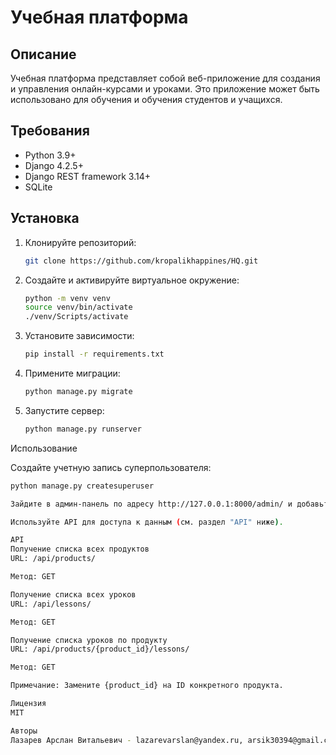 # Учебная платформа

## Описание

Учебная платформа представляет собой веб-приложение для создания и управления онлайн-курсами и уроками. Это приложение может быть использовано для обучения и обучения студентов и учащихся.

## Требования

- Python 3.9+
- Django 4.2.5+
- Django REST framework 3.14+
- SQLite

## Установка

1. Клонируйте репозиторий:

   ```bash
   git clone https://github.com/kropalikhappines/HQ.git
2. Создайте и активируйте виртуальное окружение:
   ```bash
   python -m venv venv
   source venv/bin/activate
   ./venv/Scripts/activate

3. Установите зависимости:
   ```bash
   pip install -r requirements.txt

4. Примените миграции:
   ```bash
   python manage.py migrate

5. Запустите сервер:
   ```bash
   python manage.py runserver

Использование

Создайте учетную запись суперпользователя:
   ```bash
   python manage.py createsuperuser

Зайдите в админ-панель по адресу http://127.0.0.1:8000/admin/ и добавьте продукты и уроки.

Используйте API для доступа к данным (см. раздел "API" ниже).

API
Получение списка всех продуктов
URL: /api/products/

Метод: GET

Получение списка всех уроков
URL: /api/lessons/

Метод: GET

Получение списка уроков по продукту
URL: /api/products/{product_id}/lessons/

Метод: GET

Примечание: Замените {product_id} на ID конкретного продукта.

Лицензия
MIT

Авторы
Лазарев Арслан Витальевич - lazarevarslan@yandex.ru, arsik30394@gmail.com
